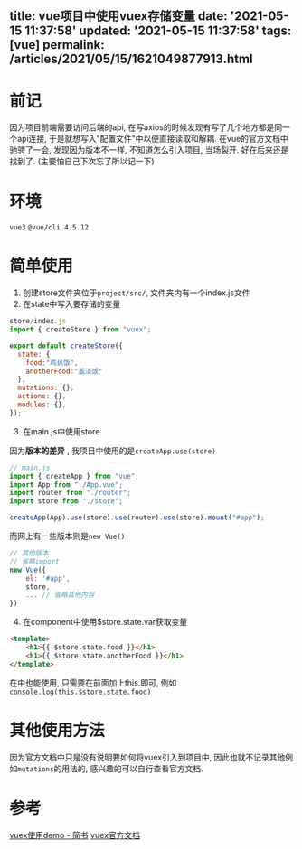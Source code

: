 title: vue项目中使用vuex存储变量
date: '2021-05-15 11:37:58'
updated: '2021-05-15 11:37:58'
tags: [vue]
permalink: /articles/2021/05/15/1621049877913.html
---
# 前记

因为项目前端需要访问后端的api, 在写axios的时候发现有写了几个地方都是同一个api连接, 于是就想写入"配置文件"中以便直接读取和解耦. 在vue的官方文档中驰骋了一会, 发现因为版本不一样, 不知道怎么引入项目, 当场裂开. 好在后来还是找到了.
(主要怕自己下次忘了所以记一下)
# 环境

`vue3`
`@vue/cli 4.5.12`

# 简单使用

1. 创建store文件夹位于`project/src/`, 文件夹内有一个index.js文件
2. 在state中写入要存储的变量

```javascript
store/index.js
import { createStore } from "vuex";

export default createStore({
  state: {
    food:"鸡扒饭",  
    anotherFood:"盖浇饭"
  },
  mutations: {},
  actions: {},
  modules: {},
});
```

3. 在main.js中使用store

因为**版本的差异** , 我项目中使用的是`createApp.use(store)`

```javascript
// main.js
import { createApp } from "vue";
import App from "./App.vue";
import router from "./router";
import store from "./store";

createApp(App).use(store).use(router).use(store).mount("#app");
```

而网上有一些版本则是`new Vue()`

```javascript
// 其他版本
// 省略import
new Vue({
    el: '#app',
    store,
    ... // 省略其他内容
})
```

4. 在component中使用$store.state.var获取变量

```html
<template>
    <h1>{{ $store.state.food }}</h1>
    <h1>{{ $store.state.anotherFood }}</h1>
</template>
```

在<scrpit></script>中也能使用, 只需要在前面加上this.即可, 例如 `console.log(this.$store.state.food)`

# 其他使用方法

因为官方文档中只是没有说明要如何将vuex引入到项目中, 因此也就不记录其他例如`mutations`的用法的, 感兴趣的可以自行查看官方文档.

# 参考

[vuex使用demo - 简书](https://www.jianshu.com/p/b5dace21e63f)
[vuex官方文档](https://vuex.vuejs.org/zh/guide/)